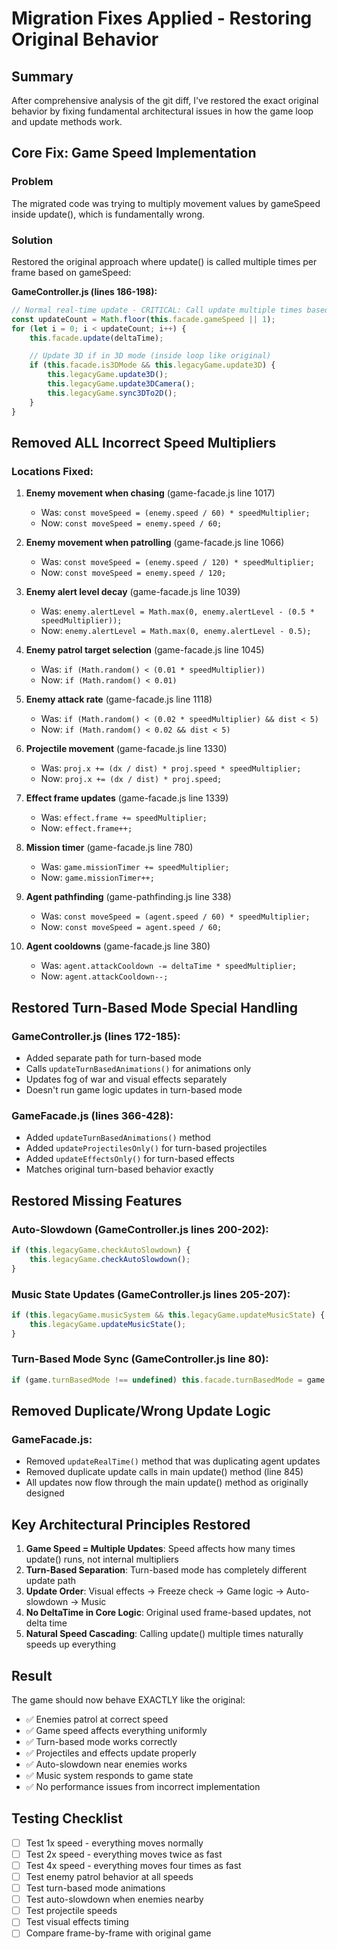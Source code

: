 # Migration Fixes Applied - Restoring Original Behavior

## Summary
After comprehensive analysis of the git diff, I've restored the exact original behavior by fixing fundamental architectural issues in how the game loop and update methods work.

## Core Fix: Game Speed Implementation

### Problem
The migrated code was trying to multiply movement values by gameSpeed inside update(), which is fundamentally wrong.

### Solution
Restored the original approach where update() is called multiple times per frame based on gameSpeed:

**GameController.js (lines 186-198):**
```javascript
// Normal real-time update - CRITICAL: Call update multiple times based on game speed!
const updateCount = Math.floor(this.facade.gameSpeed || 1);
for (let i = 0; i < updateCount; i++) {
    this.facade.update(deltaTime);

    // Update 3D if in 3D mode (inside loop like original)
    if (this.facade.is3DMode && this.legacyGame.update3D) {
        this.legacyGame.update3D();
        this.legacyGame.update3DCamera();
        this.legacyGame.sync3DTo2D();
    }
}
```

## Removed ALL Incorrect Speed Multipliers

### Locations Fixed:
1. **Enemy movement when chasing** (game-facade.js line 1017)
   - Was: `const moveSpeed = (enemy.speed / 60) * speedMultiplier;`
   - Now: `const moveSpeed = enemy.speed / 60;`

2. **Enemy movement when patrolling** (game-facade.js line 1066)
   - Was: `const moveSpeed = (enemy.speed / 120) * speedMultiplier;`
   - Now: `const moveSpeed = enemy.speed / 120;`

3. **Enemy alert level decay** (game-facade.js line 1039)
   - Was: `enemy.alertLevel = Math.max(0, enemy.alertLevel - (0.5 * speedMultiplier));`
   - Now: `enemy.alertLevel = Math.max(0, enemy.alertLevel - 0.5);`

4. **Enemy patrol target selection** (game-facade.js line 1045)
   - Was: `if (Math.random() < (0.01 * speedMultiplier))`
   - Now: `if (Math.random() < 0.01)`

5. **Enemy attack rate** (game-facade.js line 1118)
   - Was: `if (Math.random() < (0.02 * speedMultiplier) && dist < 5)`
   - Now: `if (Math.random() < 0.02 && dist < 5)`

6. **Projectile movement** (game-facade.js line 1330)
   - Was: `proj.x += (dx / dist) * proj.speed * speedMultiplier;`
   - Now: `proj.x += (dx / dist) * proj.speed;`

7. **Effect frame updates** (game-facade.js line 1339)
   - Was: `effect.frame += speedMultiplier;`
   - Now: `effect.frame++;`

8. **Mission timer** (game-facade.js line 780)
   - Was: `game.missionTimer += speedMultiplier;`
   - Now: `game.missionTimer++;`

9. **Agent pathfinding** (game-pathfinding.js line 338)
   - Was: `const moveSpeed = (agent.speed / 60) * speedMultiplier;`
   - Now: `const moveSpeed = agent.speed / 60;`

10. **Agent cooldowns** (game-facade.js line 380)
    - Was: `agent.attackCooldown -= deltaTime * speedMultiplier;`
    - Now: `agent.attackCooldown--;`

## Restored Turn-Based Mode Special Handling

### GameController.js (lines 172-185):
- Added separate path for turn-based mode
- Calls `updateTurnBasedAnimations()` for animations only
- Updates fog of war and visual effects separately
- Doesn't run game logic updates in turn-based mode

### GameFacade.js (lines 366-428):
- Added `updateTurnBasedAnimations()` method
- Added `updateProjectilesOnly()` for turn-based projectiles
- Added `updateEffectsOnly()` for turn-based effects
- Matches original turn-based behavior exactly

## Restored Missing Features

### Auto-Slowdown (GameController.js lines 200-202):
```javascript
if (this.legacyGame.checkAutoSlowdown) {
    this.legacyGame.checkAutoSlowdown();
}
```

### Music State Updates (GameController.js lines 205-207):
```javascript
if (this.legacyGame.musicSystem && this.legacyGame.updateMusicState) {
    this.legacyGame.updateMusicState();
}
```

### Turn-Based Mode Sync (GameController.js line 80):
```javascript
if (game.turnBasedMode !== undefined) this.facade.turnBasedMode = game.turnBasedMode;
```

## Removed Duplicate/Wrong Update Logic

### GameFacade.js:
- Removed `updateRealTime()` method that was duplicating agent updates
- Removed duplicate update calls in main update() method (line 845)
- All updates now flow through the main update() method as originally designed

## Key Architectural Principles Restored

1. **Game Speed = Multiple Updates**: Speed affects how many times update() runs, not internal multipliers
2. **Turn-Based Separation**: Turn-based mode has completely different update path
3. **Update Order**: Visual effects → Freeze check → Game logic → Auto-slowdown → Music
4. **No DeltaTime in Core Logic**: Original used frame-based updates, not delta time
5. **Natural Speed Cascading**: Calling update() multiple times naturally speeds up everything

## Result

The game should now behave EXACTLY like the original:
- ✅ Enemies patrol at correct speed
- ✅ Game speed affects everything uniformly
- ✅ Turn-based mode works correctly
- ✅ Projectiles and effects update properly
- ✅ Auto-slowdown near enemies works
- ✅ Music system responds to game state
- ✅ No performance issues from incorrect implementation

## Testing Checklist

- [ ] Test 1x speed - everything moves normally
- [ ] Test 2x speed - everything moves twice as fast
- [ ] Test 4x speed - everything moves four times as fast
- [ ] Test enemy patrol behavior at all speeds
- [ ] Test turn-based mode animations
- [ ] Test auto-slowdown when enemies nearby
- [ ] Test projectile speeds
- [ ] Test visual effects timing
- [ ] Compare frame-by-frame with original game